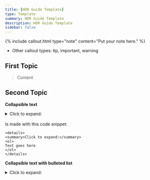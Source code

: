 ```yaml
---
title: [HDR Guide Template]
type: Template
summary: HDR Guide Template
description: HDR Guide Template
sidebar: false
---
```

{% include callout.html type="note" content="Put your note here." %}
- Other callout types: tip, important, warning

## First Topic

> Content

## Second Topic

**Collapsible text**

  <details>
  <summary>Click to expand:</summary>
	<ol>
	Text goes here
	</ol>
	</details>
<br>
Is made with this code snippet:
	
```
<details>
<summary>Click to expand:</summary>
<ol>
Text goes here
</ol>
</details>
```

**Collapsible text with bulleted list**

  <details>
  <summary>Click to expand:</summary>
	<ol>
	<ul>
    <li>Item 1</li>

    <li>Item 2 with link: <a href="https://github.com/CreepySasquatch">Creepy's GitHub Page</a></li>

    <li><strong>Item 3 Bolded</strong></li>
	</ul>
	</ol>
	</details>
<br>
Is made with this code snippet:

```
<details>
<summary>Click to expand:</summary>
<ol>
<ul>
<li>Item 1</li>

<li>Item 2 with Link: <a href="https://github.com/CreepySasquatch">Creepy's GitHub Page</a></li>

<li><strong>Item 3 Bolded</strong></li>
</ul>
</ol>
</details>
```	

## To get images loaded correction in the ICAT embed, make sure the full image URL is listed inside of the HTML file.
- If image is stored on github, right click on the image and open in a new window to get the accurate address.  
- Each image in the comparison will be have it's link posted twice.
- Example: https://github.com/CreepySasquatch/CreepyHDR/blob/main/assets/ICAT_Comparisons/ACShadows-Image-1.png?raw=true

<!-- Insert comment here that you don't want to appear on the website -->

